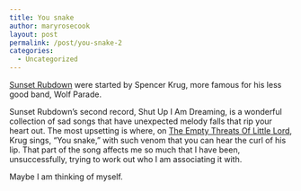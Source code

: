 ```yaml
---
title: You snake
author: maryrosecook
layout: post
permalink: /post/you-snake-2
categories:
  - Uncategorized
---
```

[Sunset Rubdown][1] were started by Spencer Krug, more famous for his less good band, Wolf Parade.

Sunset Rubdown&#8217;s second record, Shut Up I Am Dreaming, is a wonderful collection of sad songs that have unexpected melody falls that rip your heart out. The most upsetting is where, on [The Empty Threats Of Little Lord][2], Krug sings, &#8220;You snake,&#8221; with such venom that you can hear the curl of his lip. That part of the song affects me so much that I have been, unsuccessfully, trying to work out who I am associating it with.

Maybe I am thinking of myself.

 [1]: http://www.sunsetrubdown.net/
 [2]: /mp3s/06%20The%20Empty%20Threats%20of%20Little%20Lord.mp3